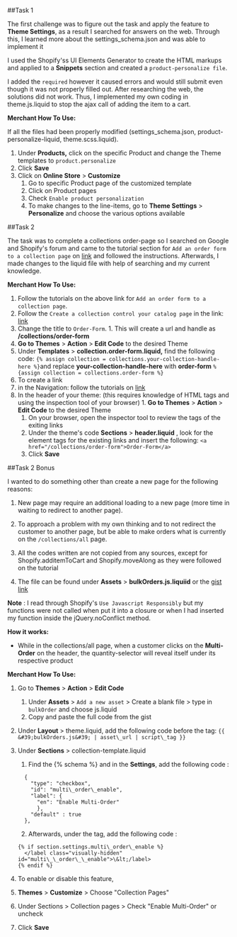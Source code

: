 ##Task 1

The first challenge was to figure out the task and apply the feature to **Theme Settings**, as a result I searched for answers on the web. Through this, I learned more about the settings_schema.json and was able to implement it

I used the Shopify'ss UI Elements Generator to create the HTML markups and applied to a **Snippets** section and created a `product-personalize file`.

I added the `required` however it caused errors and would still submit even though it was not properly filled out. After researching the web, the solutions did not work. Thus, I implemented my own coding in theme.js.liquid to stop the ajax call of adding the item to a cart.

**Merchant How To Use:**

If all the files had been properly modified (settings\_schema.json, product-personalize-liquid, theme.scss.liquid).

1. Under **Products,** click on the specific Product and change the Theme templates to `product.personalize`
2. Click **Save**
3. Click on **Online Store** > **Customize**
    1. Go to specific Product page of the customized template
    2. Click on Product pages
    3. Check `Enable product personalization`
    4. To make changes to the line-items, go to **Theme Settings** > **Personalize** and choose the various options available



##Task 2

The task was to complete a collections order-page so I searched on Google and Shopify's forum and came to the tutorial section for `Add an order form to a collection page` on [link](https://help.shopify.com/en/themes/customization/forms/add-order-form#add-an-order-form-to-a-collection-page) and followed the instructions. Afterwards, I made changes to the liquid file with help of searching and my current knowledge.

**Merchant How To Use:**

1. Follow the tutorials on the above link for `Add an order form to a collection page`.
2. Follow the `Create a collection control your catalog page` in the link: [link](https://help.shopify.com/en/themes/customization/collections/change-catalog-page)
  1. Change the title to `Order-Form`.
    1. This will create a url and handle as **/collections/order-form**
3. **Go to Themes** > **Action** > **Edit Code** to the desired Theme
  1. Under **Templates** > **collection.order-form.liquid,** find the following code:
    ```{% assign collection = collections.your-collection-handle-here %}```and replace **your-collection-handle-here** with **order-form** 
    ```%{assign collection = collections.order-form %}```
4. To create a link
  1. in the Navigation: follow the tutorials on [link](https://help.shopify.com/en/manual/sell-online/online-store/menus-and-links/editing-menus)
  2. In the header of your theme: (this requires knowledge of HTML tags and using the inspection tool of your browser)
    1. **Go to Themes** > **Action** > **Edit Code** to the desired Theme
      1. On your browser, open the inspector tool to review the tags of the exiting links
      2. Under the theme's code **Sections** > **header.liquid** , look for the element tags for the existing links and insert the following: `<a href="/collections/order-form">Order-Form</a>`
      3. Click **Save**


##Task 2 Bonus

I wanted to do something other than create a new page for the following reasons:

1. New page may require an additional loading to a new page (more time in waiting to redirect to another page).

1. To approach a problem with my own thinking and to not redirect the customer to another page, but be able to make orders what is currently on the `/collections/all` page.
2. All the codes written are not copied from any sources, except for Shopify.additemToCart and Shopify.moveAlong as they were followed on the tutorial
3. The file can be found under **Assets** > **bulkOrders.js.liquiid** or the [gist link](https://gist.github.com/PeterHjHan/5363f65b0eb2e389f72e706d20750c8c)

**Note** : I read through Shopify's `Use Javascript Responsibly` but my functions were not called when put it into a closure or when I had inserted my function inside the jQuery.noConflict method.

**How it works:**

* While in the collections/all page, when a customer clicks on the **Multi-Order** on the header, the quantity-selector will reveal itself under its respective product

**Merchant How To Use:**

1. Go to **Themes** > **Action** > **Edit Code**
    1. Under **Assets** > `Add a new asset` > Create a blank file > type in `bulkOrder` and choose js.liquid
    2. Copy and paste the full code from the gist
2. Under **Layout** > theme.liquid, add the following code before the </body> tag:
    ```{{ &#39;bulkOrders.js&#39; | asset\_url | script\_tag }}```
3. Under **Sections** > collection-template.liquid
    1. Find the {% schema %} and in the **Settings**, add the following code :
    ```
      {
        "type": "checkbox",
        "id": "multi\_order\_enable",
        "label": {
          "en": "Enable Multi-Order"
          },
        "default" : true
      },
    ```
    2. Afterwards, under the </header> tag, add the following code :
      ```
      {% if section.settings.multi\_order\_enable %}
        </label class="visually-hidden" id="multi\_\_order\_\_enable">\&lt;/label>
      {% endif %}
      ```

4. To enable or disable this feature,
  1. **Themes** > **Customize** > Choose "Collection Pages"
  2. Under Sections > Collection pages > Check "Enable Multi-Order" or uncheck
  3. Click **Save**